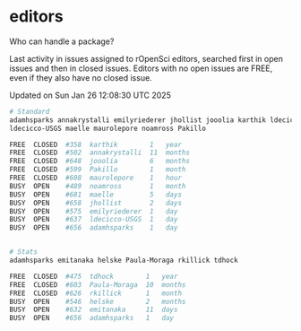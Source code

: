 # editors

Who can handle a package?

Last activity in issues assigned to rOpenSci editors, searched first in open
issues and then in closed issues. Editors with no open issues are FREE, even if
they also have no closed issue.


Updated on Sun Jan 26 12:08:30 UTC 2025

```bash
# Standard
adamhsparks annakrystalli emilyriederer jhollist jooolia karthik ldecicco
ldecicco-USGS maelle maurolepore noamross Pakillo

FREE  CLOSED  #358  karthik        1   year
FREE  CLOSED  #502  annakrystalli  11  months
FREE  CLOSED  #648  jooolia        6   months
FREE  CLOSED  #599  Pakillo        1   month
FREE  CLOSED  #608  maurolepore    1   hour
BUSY  OPEN    #489  noamross       1   month
BUSY  OPEN    #681  maelle         5   days
BUSY  OPEN    #658  jhollist       2   days
BUSY  OPEN    #575  emilyriederer  1   day
BUSY  OPEN    #637  ldecicco-USGS  1   day
BUSY  OPEN    #656  adamhsparks    1   day


# Stats
adamhsparks emitanaka helske Paula-Moraga rkillick tdhock

FREE  CLOSED  #475  tdhock        1   year
FREE  CLOSED  #603  Paula-Moraga  10  months
FREE  CLOSED  #626  rkillick      1   month
BUSY  OPEN    #546  helske        2   months
BUSY  OPEN    #632  emitanaka     11  days
BUSY  OPEN    #656  adamhsparks   1   day
```
